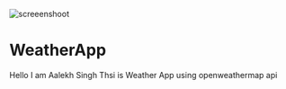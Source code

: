 ![screeenshoot](https://user-images.githubusercontent.com/68522196/124438122-6e942400-dd95-11eb-97d0-73179f4a41f7.jpeg)
# WeatherApp
Hello I am Aalekh Singh 
Thsi is Weather App using openweathermap api
